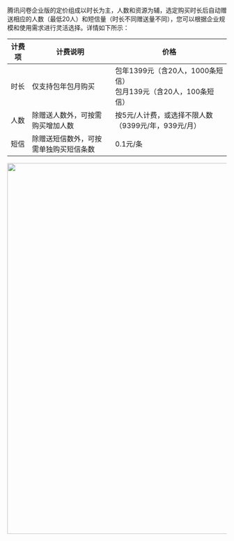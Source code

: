 腾讯问卷企业版的定价组成以时长为主，人数和资源为辅，选定购买时长后自动赠送相应的人数（最低20人）和短信量（时长不同赠送量不同），您可以根据企业规模和使用需求进行灵活选择。详情如下所示：

计费项|计费说明|价格
-|-|-
时长|仅支持包年包月购买|包年1399元（含20人，1000条短信）<br>包月139元（含20人，100条短信）
人数|除赠送人数外，可按需购买增加人数|按5元/人计费，或选择不限人数（9399元/年，939元/月）
短信|除赠送短信数外，可按需单独购买短信条数|0.1元/条

<img src="https://main.qcloudimg.com/raw/b241a06c29d3f1f1588d60aae15abce9.png" width="850">  



